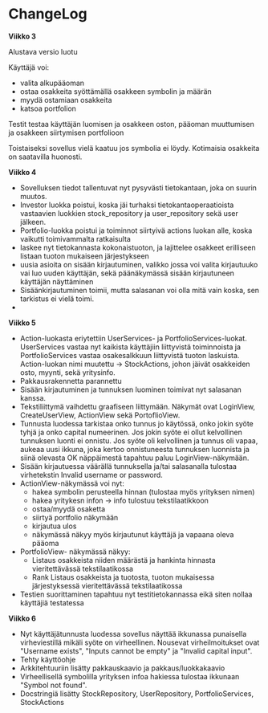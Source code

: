 # ChangeLog

**Viikko 3**

Alustava versio luotu

Käyttäjä voi: 
- valita alkupääoman
- ostaa osakkeita syöttämällä osakkeen symbolin ja määrän
- myydä ostamiaan osakkeita
- katsoa portfolion

Testit testaa käyttäjän luomisen ja osakkeen oston, pääoman muuttumisen ja osakkeen siirtymisen portfolioon

Toistaiseksi sovellus vielä kaatuu jos symbolia ei löydy. Kotimaisia osakkeita on saatavilla huonosti.

**Viikko 4**

- Sovelluksen tiedot tallentuvat nyt pysyvästi tietokantaan, joka on suurin muutos.
- Investor luokka poistui, koska jäi turhaksi tietokantaoperaatioista vastaavien luokkien stock_repository ja user_repository sekä user jälkeen.
- Portfolio-luokka poistui ja toiminnot siirtyivä actions luokan alle, koska vaikutti toimivammalta ratkaisulta
- laskee nyt tietokannasta kokonaistuoton, ja lajittelee osakkeet erilliseen listaan tuoton mukaiseen järjestykseen
- uusia asioita on sisään kirjautuminen, valikko jossa voi valita kirjautuuko vai luo uuden käyttäjän, sekä päänäkymässä sisään kirjautuneen käyttäjän näyttäminen
- Sisäänkirjautuminen toimii, mutta salasanan voi olla mitä vain koska, sen tarkistus ei vielä toimi.
- 

**Viikko 5**
- Action-luokasta eriytettiin UserServices- ja PortfolioServices-luokat. UserServices vastaa nyt kaikista käyttäjiin liittyvistä toiminnoista ja PortfolioServices vastaa osakesalkkuun liittyvistä tuoton laskuista. Action-luokan nimi muutettu -> StockActions, johon jäivät osakkeiden osto, myynti, sekä yritysinfo.
- Pakkausrakennetta parannettu
- Sisään kirjautuminen ja tunnuksen luominen toimivat nyt salasanan kanssa.
- Tekstiliittymä vaihdettu graafiseen liittymään. Näkymät ovat LoginView, CreateUserView, ActionView sekä PortoflioView.
- Tunnusta luodessa tarkistaa onko tunnus jo käytössä, onko jokin syöte tyhjä ja onko capital numeerinen. Jos jokin syöte ei ollut kelvollinen tunnuksen luonti ei onnistu. Jos syöte oli kelvollinen ja tunnus oli vapaa, aukeaa uusi ikkuna, joka kertoo onnistuneesta tunnuksen luonnista ja siinä olevasta OK näppäimestä tapahtuu paluu LoginView-näkymään.
- Sisään kirjautuessa väärällä tunnuksella ja/tai salasanalla tulostaa virhetekstin Invalid username or password.
- ActionView-näkymässä voi nyt:
  - hakea symbolin perusteella hinnan (tulostaa myös yrityksen nimen) 
  - hakea yritykesn infon
    -> info tulostuu tekstilaatikkoon 
  - ostaa/myydä osaketta 
  - siirtyä portfolio näkymään
  - kirjautua ulos
  - näkymässä näkyy myös kirjautunut käyttäjä ja vapaana oleva pääoma
 - PortfolioView- näkymässä näkyy:
    - Listaus osakkeista niiden määrästä ja hankinta hinnasta vieritettävässä tekstilaatikossa
    - Rank Listaus osakkeista ja tuotosta, tuoton mukaisessa järjestyksessä vieritettävässä tekstilaatikossa
- Testien suorittaminen tapahtuu nyt testitietokannassa eikä siten nollaa käyttäjiä testatessa


**Viikko 6**

- Nyt käyttäjätunnusta luodessa sovellus näyttää ikkunassa punaisella virheviestillä mikäli syöte on virheellinen. Nousevat virheilmoitukset ovat "Username exists", "Inputs cannot be empty" ja  "Invalid capital input".
- Tehty käyttöohje
- Arkkitehtuuriin lisätty pakkauskaavio ja pakkaus/luokkakaavio
- Virheellisellä symbolilla yrityksen infoa hakiessa tulostaa ikkunaan "Symbol not found".
- Docstringiä lisätty StockRepository, UserRepository, PortfolioServices, StockActions

